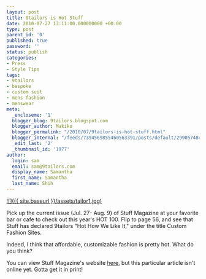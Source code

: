 ```yaml
---
layout: post
title: 9tailors is Hot Stuff
date: 2010-07-27 13:11:00.000000000 +00:00
type: post
parent_id: '0'
published: true
password: ''
status: publish
categories:
- Press
- Style Tips
tags:
- 9tailors
- bespoke
- custom suit
- mens fashion
- menswear
meta:
  _encloseme: '1'
  blogger_blog: 9tailors.blogspot.com
  blogger_author: Makiko
  blogger_permalink: "/2010/07/9tailors-is-hot-stuff.html"
  blogger_internal: "/feeds/7394569855460563391/posts/default/299057484532335276"
  _edit_last: '2'
  _thumbnail_id: '1977'
author:
  login: sam
  email: sam@9tailors.com
  display_name: Samantha
  first_name: Samantha
  last_name: Shih
---
```

[![]({{ site.baseurl }}/assets/tailor1.jpg)](http://1.bp.blogspot.com/_20LDsLnO2rk/TE7bPnNmNwI/AAAAAAAAAwI/ME6mUyNjrFs/s1600/tailor1.jpg)

Pick up the current issue (Jul. 27- Aug. 9) of Stuff Magazine at your favorite bar or cafe to check out this year's HOT 100. Flip to page 56, and see that Stuff has declared 9tailors "Hot How We Like It," under the title Custom Fashion Sites.

Indeed, I think that affordable, customizable fashion is pretty hot. What do you think?

You can view Stuff Magazine's website [here](http://stuffboston.com/), but this particular article isn't online yet. Gotta get it in print!
